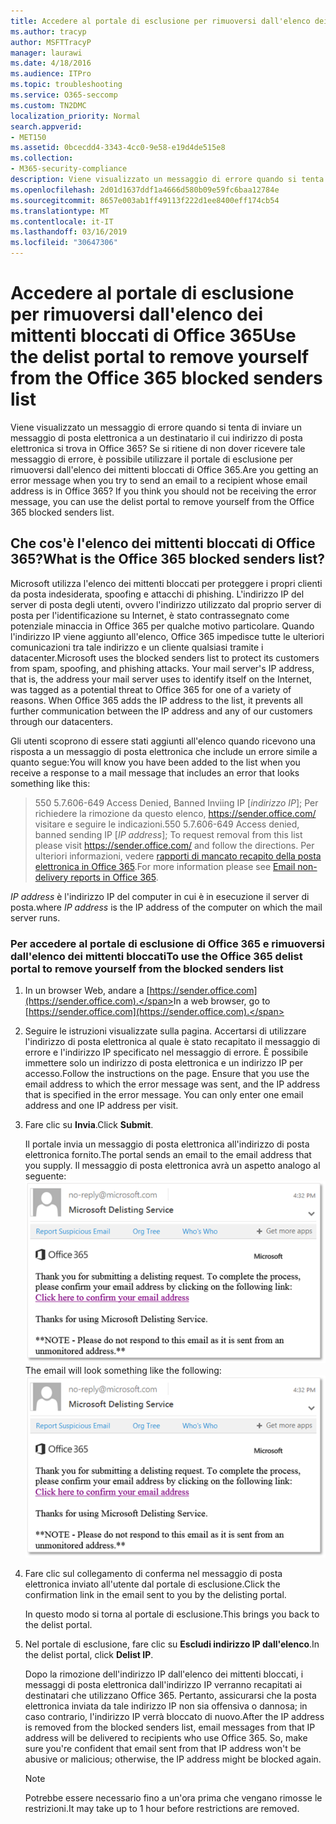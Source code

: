 ```yaml
---
title: Accedere al portale di esclusione per rimuoversi dall'elenco dei mittenti bloccati di Office 365
ms.author: tracyp
author: MSFTTracyP
manager: laurawi
ms.date: 4/18/2016
ms.audience: ITPro
ms.topic: troubleshooting
ms.service: O365-seccomp
ms.custom: TN2DMC
localization_priority: Normal
search.appverid:
- MET150
ms.assetid: 0bcecdd4-3343-4cc0-9e58-e19d4de515e8
ms.collection:
- M365-security-compliance
description: Viene visualizzato un messaggio di errore quando si tenta di inviare un messaggio di posta elettronica a un destinatario il cui indirizzo di posta elettronica si trova in Office 365? Se si ritiene di non dover ricevere tale messaggio di errore, è possibile utilizzare il portale di esclusione per rimuoversi dall'elenco dei mittenti bloccati di Office 365.
ms.openlocfilehash: 2d01d1637ddf1a4666d580b09e59fc6baa12784e
ms.sourcegitcommit: 8657e003ab1ff49113f222d1ee8400eff174cb54
ms.translationtype: MT
ms.contentlocale: it-IT
ms.lasthandoff: 03/16/2019
ms.locfileid: "30647306"
---
```

# <a name="use-the-delist-portal-to-remove-yourself-from-the-office-365-blocked-senders-list"></a><span data-ttu-id="1ec8f-104">Accedere al portale di esclusione per rimuoversi dall'elenco dei mittenti bloccati di Office 365</span><span class="sxs-lookup"><span data-stu-id="1ec8f-104">Use the delist portal to remove yourself from the Office 365 blocked senders list</span></span>

<span data-ttu-id="1ec8f-p102">Viene visualizzato un messaggio di errore quando si tenta di inviare un messaggio di posta elettronica a un destinatario il cui indirizzo di posta elettronica si trova in Office 365? Se si ritiene di non dover ricevere tale messaggio di errore, è possibile utilizzare il portale di esclusione per rimuoversi dall'elenco dei mittenti bloccati di Office 365.</span><span class="sxs-lookup"><span data-stu-id="1ec8f-p102">Are you getting an error message when you try to send an email to a recipient whose email address is in Office 365? If you think you should not be receiving the error message, you can use the delist portal to remove yourself from the Office 365 blocked senders list.</span></span>
  
## <a name="what-is-the-office-365-blocked-senders-list"></a><span data-ttu-id="1ec8f-107">Che cos'è l'elenco dei mittenti bloccati di Office 365?</span><span class="sxs-lookup"><span data-stu-id="1ec8f-107">What is the Office 365 blocked senders list?</span></span>

<span data-ttu-id="1ec8f-p103">Microsoft utilizza l'elenco dei mittenti bloccati per proteggere i propri clienti da posta indesiderata, spoofing e attacchi di phishing. L'indirizzo IP del server di posta degli utenti, ovvero l'indirizzo utilizzato dal proprio server di posta per l'identificazione su Internet, è stato contrassegnato come potenziale minaccia in Office 365 per qualche motivo particolare. Quando l'indirizzo IP viene aggiunto all'elenco, Office 365 impedisce tutte le ulteriori comunicazioni tra tale indirizzo e un cliente qualsiasi tramite i datacenter.</span><span class="sxs-lookup"><span data-stu-id="1ec8f-p103">Microsoft uses the blocked senders list to protect its customers from spam, spoofing, and phishing attacks. Your mail server's IP address, that is, the address your mail server uses to identify itself on the Internet, was tagged as a potential threat to Office 365 for one of a variety of reasons. When Office 365 adds the IP address to the list, it prevents all further communication between the IP address and any of our customers through our datacenters.</span></span>
  
<span data-ttu-id="1ec8f-111">Gli utenti scoprono di essere stati aggiunti all'elenco quando ricevono una risposta a un messaggio di posta elettronica che include un errore simile a quanto segue:</span><span class="sxs-lookup"><span data-stu-id="1ec8f-111">You will know you have been added to the list when you receive a response to a mail message that includes an error that looks something like this:</span></span>
  
> <span data-ttu-id="1ec8f-112">550 5.7.606-649 Access Denied, Banned Inviing IP [_indirizzo IP_]; Per richiedere la rimozione da questo elenco, https://sender.office.com/ visitare e seguire le indicazioni.</span><span class="sxs-lookup"><span data-stu-id="1ec8f-112">550 5.7.606-649 Access denied, banned sending IP [_IP address_]; To request removal from this list please visit https://sender.office.com/ and follow the directions.</span></span> <span data-ttu-id="1ec8f-113">Per ulteriori informazioni, vedere [rapporti di mancato recapito della posta elettronica in Office 365](http://go.microsoft.com/fwlink/?LinkID=526653).</span><span class="sxs-lookup"><span data-stu-id="1ec8f-113">For more information please see [Email non-delivery reports in Office 365](http://go.microsoft.com/fwlink/?LinkID=526653).</span></span>
  
<span data-ttu-id="1ec8f-114">_IP address_ è l'indirizzo IP del computer in cui è in esecuzione il server di posta.</span><span class="sxs-lookup"><span data-stu-id="1ec8f-114">where  _IP address_ is the IP address of the computer on which the mail server runs.</span></span> 
  
### <a name="to-use-the-office-365-delist-portal-to-remove-yourself-from-the-blocked-senders-list"></a><span data-ttu-id="1ec8f-115">Per accedere al portale di esclusione di Office 365 e rimuoversi dall'elenco dei mittenti bloccati</span><span class="sxs-lookup"><span data-stu-id="1ec8f-115">To use the Office 365 delist portal to remove yourself from the blocked senders list</span></span>

1. <span data-ttu-id="1ec8f-116">In un browser Web, andare a [https://sender.office.com](https://sender.office.com).</span><span class="sxs-lookup"><span data-stu-id="1ec8f-116">In a web browser, go to [https://sender.office.com](https://sender.office.com).</span></span>
    
2. <span data-ttu-id="1ec8f-p105">Seguire le istruzioni visualizzate sulla pagina. Accertarsi di utilizzare l'indirizzo di posta elettronica al quale è stato recapitato il messaggio di errore e l'indirizzo IP specificato nel messaggio di errore. È possibile immettere solo un indirizzo di posta elettronica e un indirizzo IP per accesso.</span><span class="sxs-lookup"><span data-stu-id="1ec8f-p105">Follow the instructions on the page. Ensure that you use the email address to which the error message was sent, and the IP address that is specified in the error message. You can only enter one email address and one IP address per visit.</span></span>
    
3. <span data-ttu-id="1ec8f-120">Fare clic su **Invia**.</span><span class="sxs-lookup"><span data-stu-id="1ec8f-120">Click **Submit**.</span></span>
    
    <span data-ttu-id="1ec8f-121">Il portale invia un messaggio di posta elettronica all'indirizzo di posta elettronica fornito.</span><span class="sxs-lookup"><span data-stu-id="1ec8f-121">The portal sends an email to the email address that you supply.</span></span> <span data-ttu-id="1ec8f-122">Il messaggio di posta elettronica avrà un aspetto analogo al seguente: ![screenshot del messaggio di posta elettronica ricevuto quando si invia una richiesta tramite il portale di esclusione](media/bf13e4f7-f68c-4e46-baa7-b6ab4cfc13f3.png)</span><span class="sxs-lookup"><span data-stu-id="1ec8f-122">The email will look something like the following: ![Screenshot of email received when you submit a request through the delist portal](media/bf13e4f7-f68c-4e46-baa7-b6ab4cfc13f3.png)</span></span>
  
4. <span data-ttu-id="1ec8f-123">Fare clic sul collegamento di conferma nel messaggio di posta elettronica inviato all'utente dal portale di esclusione.</span><span class="sxs-lookup"><span data-stu-id="1ec8f-123">Click the confirmation link in the email sent to you by the delisting portal.</span></span>
    
    <span data-ttu-id="1ec8f-124">In questo modo si torna al portale di esclusione.</span><span class="sxs-lookup"><span data-stu-id="1ec8f-124">This brings you back to the delist portal.</span></span>
    
5. <span data-ttu-id="1ec8f-125">Nel portale di esclusione, fare clic su **Escludi indirizzo IP dall'elenco**.</span><span class="sxs-lookup"><span data-stu-id="1ec8f-125">In the delist portal, click **Delist IP**.</span></span>
    
    <span data-ttu-id="1ec8f-p107">Dopo la rimozione dell'indirizzo IP dall'elenco dei mittenti bloccati, i messaggi di posta elettronica dall'indirizzo IP verranno recapitati ai destinatari che utilizzano Office 365. Pertanto, assicurarsi che la posta elettronica inviata da tale indirizzo IP non sia offensiva o dannosa; in caso contrario, l'indirizzo IP verrà bloccato di nuovo.</span><span class="sxs-lookup"><span data-stu-id="1ec8f-p107">After the IP address is removed from the blocked senders list, email messages from that IP address will be delivered to recipients who use Office 365. So, make sure you're confident that email sent from that IP address won't be abusive or malicious; otherwise, the IP address might be blocked again.</span></span>
    
    > [!NOTE]
    > <span data-ttu-id="1ec8f-128">Potrebbe essere necessario fino a un'ora prima che vengano rimosse le restrizioni.</span><span class="sxs-lookup"><span data-stu-id="1ec8f-128">It may take up to 1 hour before restrictions are removed.</span></span>
